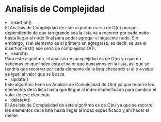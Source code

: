 <h1>Analisis de Complejidad</h1>

<li>insertion()</li>
El Analisis de Complejidad de este algoritmo seria de O(n) porque dependiendo de que tan grande sea la lista va a recorrer por cada nodo hasta llegar al nodo final para poder agregar el siguiente nodo. Sin embargo, si el elemento es el primero en agregarse, es decir, se usa el insertionFirst() ese seria de complejidad O(1).


<li>search()</li>
Para este algoritmo, el analisis de complejidad es de O(n) ya que no sabemos en que index esta el valor que buscamos en la lista, asi que se tendria que recorrer por cada elemento de la lista checando si el p->value es igual al valor que se busca. 


<li>update()</li>
Este algoritmo tiene un Analisis de Complejidad de O(n) ya que recorre los elementos de la lista hasta que llegue al index especificado para cambiar el valor de ese elemento.



<li>deleteAt()</li>
El Analisis de Complejidad de este algoritmo es de O(n) ya que se recorre los elementos de la lista hasta llegar al index especificado y ahi hacer el delete. 

